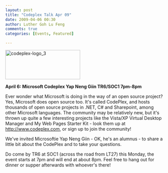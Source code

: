 ```yaml
---
layout: post
title: "Codeplex Talk Apr 09"
date: 2009-04-06 00:30
author: Luther Goh Lu Feng
comments: true
categories: [Events, Featured]

---
```

<a href="/res/2009/04/codeplex-logo_3.jpg"><img src="/res/2009/04/codeplex-logo_3.jpg" alt="codeplex-logo_3" title="codeplex-logo_3" width="235" height="92" class="aligncenter size-full wp-image-464" /></a>

<strong>April 6:
Microsoft Codeplex
Yap Neng Giin
TR6/SOC1
7pm-8pm</strong>

Ever wonder what Microsoft is doing in the way of an open source project? Yes, Microsoft does open source too. It's called CodePlex, and hosts thousands of open source projects in .NET, C# and Sharepoint, among other Microsoft languages. The community may be relatively new, but it's thrown up quite a few interesting projects like the Vista/XP Virtual Desktop Manager and My Web Pages Starter Kit - look them up at <a href="http://www.codeplex.com">http://www.codeplex.com</a>, or sign up to join the community!

We've invited Microsoftie Yap Neng Giin - OK, he's an alumnus - to share a little bit about the CodePlex and to take your questions.

Do come by TR6 at SOC1 (across the road from LT27) this Monday, the event starts at 7pm and will end at about 8pm. Feel free to hang out for dinner or supper afterwards with whoever's there!
